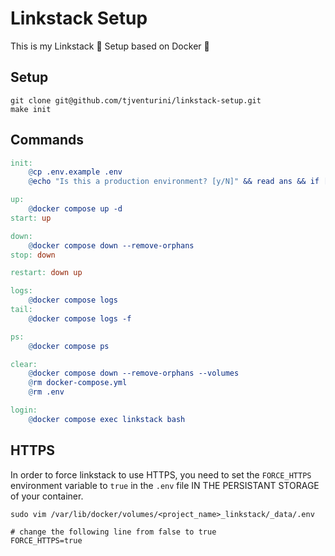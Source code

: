 # Linkstack Setup

This is my Linkstack 🔗 Setup based on Docker 🐳

## Setup

```
git clone git@github.com/tjventurini/linkstack-setup.git
make init
```

## Commands

```Makefile
init:
	@cp .env.example .env
	@echo "Is this a production environment? [y/N]" && read ans && if [ "$$ans" = "y" ]; then ln -s docker-compose.prod.yml docker-compose.yml; else ln -s docker-compose.local.yml docker-compose.yml; fi

up:
	@docker compose up -d
start: up

down:
	@docker compose down --remove-orphans
stop: down

restart: down up

logs:
	@docker compose logs
tail:
	@docker compose logs -f

ps:
	@docker compose ps

clear:
	@docker compose down --remove-orphans --volumes
	@rm docker-compose.yml
	@rm .env

login:
	@docker compose exec linkstack bash
```

## HTTPS

In order to force linkstack to use HTTPS, you need to set the `FORCE_HTTPS` environment variable to `true` in the `.env` file IN THE PERSISTANT STORAGE of your container.

```
sudo vim /var/lib/docker/volumes/<project_name>_linkstack/_data/.env

# change the following line from false to true
FORCE_HTTPS=true
```